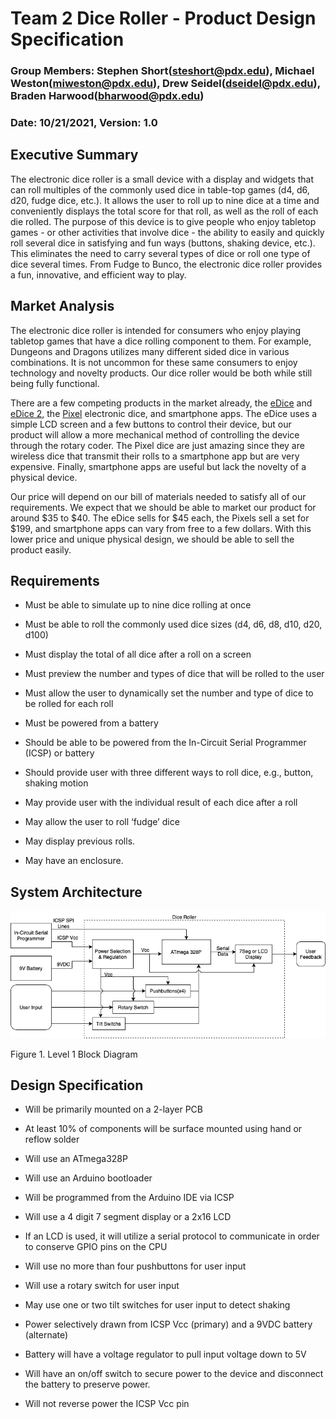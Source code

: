 # Team 2 Dice Roller - Product Design Specification
### Group Members:  Stephen Short(steshort@pdx.edu), Michael Weston(miweston@pdx.edu), Drew Seidel(dseidel@pdx.edu), Braden Harwood(bharwood@pdx.edu)
### Date: 10/21/2021, Version: 1.0



## Executive Summary
The electronic dice roller is a small device with a display and widgets that can roll multiples of the commonly used dice in table-top games (d4, d6, d20, fudge dice, etc.). It allows the user to roll up to nine dice at a time and conveniently displays the total score for that roll, as well as the roll of each die rolled. The purpose of this device is to give people who enjoy tabletop games - or other activities that involve dice - the ability to easily and quickly roll several dice in satisfying and fun ways (buttons, shaking device, etc.). This eliminates the need to carry several types of dice or roll one type of dice several times. From Fudge to Bunco, the electronic dice roller provides a fun, innovative, and efficient way to play.



## Market Analysis
The electronic dice roller is intended for consumers who enjoy playing tabletop games that have a dice rolling component to them. For example, Dungeons and Dragons utilizes many different sided dice in various combinations. It is not uncommon for these same consumers to enjoy technology and novelty products. Our dice roller would be both while still being fully functional. 

There are a few competing products in the market already, the [eDice](https://www.kickstarter.com/projects/1758784647/edice-an-universal-electronic-dice-for-your-tabletop-games) and [eDice 2](https://www.kickstarter.com/projects/1758784647/edice-2-an-universal-electronic-dice-for-tabletop-games), the [Pixel](https://www.kickstarter.com/projects/pixels-dice/pixels-the-electronic-dice) electronic dice, and smartphone apps. The eDice uses a simple LCD screen and a few buttons to control their device, but our product will allow a more mechanical method of controlling the device through the rotary coder. The Pixel dice are just amazing since they are wireless dice that transmit their rolls to a smartphone app but are very expensive. Finally, smartphone apps are useful but lack the novelty of a physical device.

Our price will depend on our bill of materials needed to satisfy all of our requirements. We expect that we should be able to market our product for around $35 to $40. The eDice sells for $45 each, the Pixels sell a set for $199, and smartphone apps can vary from free to a few dollars. With this lower price and unique physical design, we should be able to sell the product easily.



## Requirements

- Must be able to simulate up to nine dice rolling at once

- Must be able to roll the commonly used dice sizes (d4, d6, d8, d10, d20, d100)

- Must display the total of all dice after a roll on a screen

- Must preview the number and types of dice that will be rolled to the user

- Must allow the user to dynamically set the number and type of dice to be rolled for each roll

- Must be powered from a battery

- Should be able to be powered from the In-Circuit Serial Programmer (ICSP) or battery

- Should provide user with three different ways to roll dice, e.g., button, shaking motion

- May provide user with the individual result of each dice after a roll

- May allow the user to roll ‘fudge’ dice 

- May display previous rolls.

- May have an enclosure.



## System Architecture


![Level 1 Block Diagram](https://github.com/ewerd/ECE_411_Team2_EpicDiceRoller/blob/main/Product%20Design%20Specification/L1_BlockDiag.drawio.png?raw=true)

Figure 1. Level 1 Block Diagram

## Design Specification

- Will be primarily mounted on a 2-layer PCB

- At least 10% of components will be surface mounted using hand or reflow solder

- Will use an ATmega328P

- Will use an Arduino bootloader

- Will be programmed from the Arduino IDE via ICSP

- Will use a 4 digit 7 segment display or a 2x16 LCD

- If an LCD is used, it will utilize a serial protocol to communicate in order to conserve GPIO pins on the CPU

- Will use no more than four pushbuttons for user input

- Will use a rotary switch for user input

- May use one or two tilt switches for user input to detect shaking

- Power selectively drawn from ICSP Vcc (primary) and a 9VDC battery (alternate)

- Battery will have a voltage regulator to pull input voltage down to 5V

- Will have an on/off switch to secure power to the device and disconnect the battery to preserve power.

- Will not reverse power the ICSP Vcc pin


